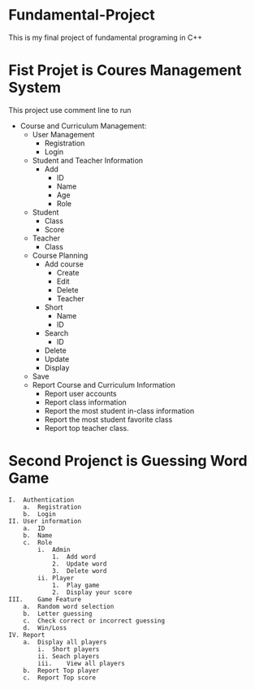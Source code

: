 # Fundamental-Project
This is my final project of fundamental programing in C++
# Fist Projet is Coures Management System
This project use comment line to run 
+	Course and Curriculum Management:
    *  	User Management
        -	Registration 
        -	Login 
    *	Student and Teacher Information
        -	Add
            *	ID
            *	Name
            *	Age
            *	Role 
    *	Student 
        -	Class
        -	Score 
    *	Teacher
        -	Class
    *	Course Planning
        -	Add course
            *	Create 
            *	Edit 
            *	Delete 
            *	Teacher
        -	Short
            *	Name
            *	ID
        -	Search
            *   ID
        -	Delete
        -	Update
        -	Display
    -	Save
    *	Report Course and Curriculum Information
        -	Report user accounts
        -	Report class information
        -	Report the most student in-class information 
        -	Report the most student favorite class
        -	Report top teacher class.

# Second Projenct is Guessing Word Game
    I.	Authentication 
        a.	Registration
        b.	Login
    II.	User information
        a.	ID
        b.	Name
        c.	Role
            i.	Admin
                1.	Add word
                2.	Update word
                3.	Delete word
            ii.	Player
                1.	Play game
                2.	Display your score
    III.	Game Feature
        a.	Random word selection
        b.	Letter guessing 
        c.	Check correct or incorrect guessing 
        d.	Win/Loss
    IV.	Report
        a.	Display all players
            i.	Short players
            ii.	Seach players
            iii.	View all players
        b.	Report Top player
        c.	Report Top score 

